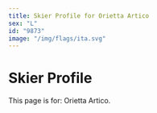 ```yaml
---
title: Skier Profile for Orietta Artico
sex: "L"
id: "9873"
image: "/img/flags/ita.svg" 
---
```


# Skier Profile

This page is for: Orietta Artico.
    